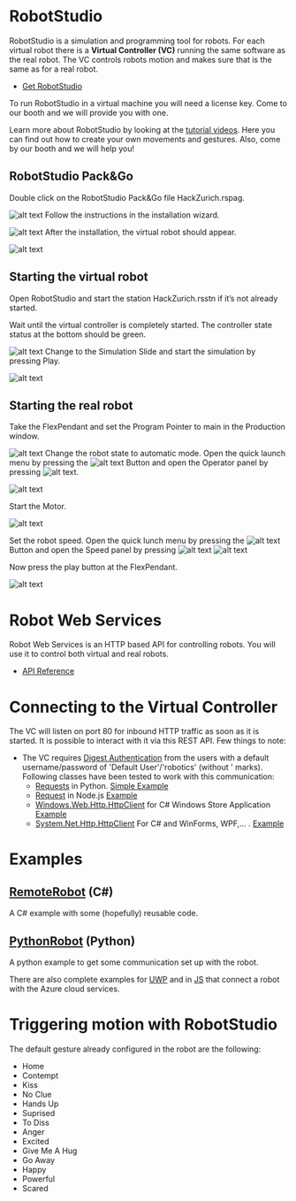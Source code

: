 
# RobotStudio
RobotStudio is a simulation and programming tool for robots. For each virtual robot there is a **Virtual Controller (VC)** running the same software as the real robot. The VC controls robots motion and makes sure that is the same as for a real robot.

   * [Get RobotStudio](http://new.abb.com/products/robotics/robotstudio/downloads)
   
To run RobotStudio in a virtual machine you will need a license key. Come to our booth and we will provide you with one.

Learn more about RobotStudio by looking at the [tutorial videos](http://new.abb.com/products/robotics/robotstudio/tutorials). Here you can find out how to create your own movements and gestures. Also, come by our booth and we will help you!

## RobotStudio Pack&Go
Double click on the RobotStudio Pack&Go file HackZurich.rspag.

![alt text](image/1.png)
Follow the instructions in the installation wizard.

![alt text](image/2.png)
After the installation, the virtual robot should appear.

![alt text](image/3.png)

## Starting the virtual robot
Open RobotStudio and start the station HackZurich.rsstn if it’s not already started.

Wait until the virtual controller is completely started. The controller state status at the bottom should be green.

![alt text](image/4.png)
Change to the Simulation Slide and start the simulation by pressing Play.

![alt text](image/5.png)

## Starting the real robot
Take the FlexPendant and set the Program Pointer to main in the Production window.

![alt text](image/6.png)
Change the robot state to automatic mode. Open the quick launch menu by pressing the ![alt text](image/12.png) Button and open the Operator panel by pressing ![alt text](image/11.png).

![alt text](image/7.png)

Start the Motor.

![alt text](image/8.png)

Set the robot speed. Open the quick lunch menu by pressing the ![alt text](image/12.png)  Button and open the Speed panel by pressing ![alt text](image/12.png)
![alt text](image/13.png)

Now press the play button at the FlexPendant.

![alt text](image/9.png)


# Robot Web Services
Robot Web Services is an HTTP based API for controlling robots. You will use it to control both virtual and real robots.

   * [API Reference](http://developercenter.robotstudio.com/blobproxy/devcenter/Robot_Web_Services/html/index.html)

# Connecting to the Virtual Controller
The VC will listen on port 80 for inbound HTTP traffic as soon as it is started. It is possible to interact with it via this REST API. Few things to note:
* The VC requires [Digest Authentication](https://en.wikipedia.org/wiki/Digest_access_authentication) from the users with a default username/password of 'Default User'/'robotics' (without ' marks). Following classes have been tested to work with this communication:
    * [Requests](http://docs.python-requests.org/en/master/#) in Python. [Simple Example](Examples/PythonRobot)
    * [Request](https://www.npmjs.com/package/request) in Node.js [Example](../Misc/Javascript_Electron)
    * [Windows.Web.Http.HttpClient](https://docs.microsoft.com/en-us/uwp/api/windows.web.http.httpclient) for C# Windows Store Application [Example](../Misc/UWP_C#)
    * [System.Net.Http.HttpClient](https://msdn.microsoft.com/en-us/library/system.net.http.httpclient(v=vs.118).aspx) For C# and WinForms, WPF,... . [Example](Examples/RemoteRobot)

# Examples
  ## [RemoteRobot](https://github.com/Mandur/HackZurich2017/tree/master/ABB/Examples/RemoteRobot) (C#)
  A C# example with some (hopefully) reusable code.
  ## [PythonRobot](https://github.com/Mandur/HackZurich2017/tree/master/ABB/Examples/PythonRobot) (Python)
  A python example to get some communication set up with the robot.
  
There are also complete examples for [UWP](https://github.com/Mandur/HackZurich2017/tree/master/Misc/UWP_C%23) and in [JS](https://github.com/Mandur/HackZurich2017/tree/master/Misc/Javascript_Electron) that connect a robot with the Azure cloud services.

# Triggering motion with RobotStudio
The default gesture already configured in the robot are the following: 
* Home 
* Contempt
* Kiss
* No Clue
* Hands Up
* Suprised
* To Diss
* Anger
* Excited
* Give Me A Hug
* Go Away
* Happy
* Powerful
* Scared

